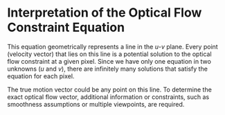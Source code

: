# Interpretation of the Optical Flow Constraint Equation

This equation geometrically represents a line in the $u$-$v$ plane. Every point (velocity vector) that lies on this line is a potential solution to the optical flow constraint at a given pixel. Since we have only one equation in two unknowns ($u$ and $v$), there are infinitely many solutions that satisfy the equation for each pixel.

The true motion vector could be any point on this line. To determine the exact optical flow vector, additional information or constraints, such as smoothness assumptions or multiple viewpoints, are required.
